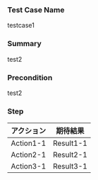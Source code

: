 ### Test Case Name
testcase1

### Summary
test2

### Precondition
test2

### Step
| アクション | 期待結果 |
|---|---|
| Action1-1 | Result1-1 |
| Action2-1 | Result2-1 |
| Action3-1 | Result3-1 |
